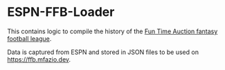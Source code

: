 # ESPN-FFB-Loader

This contains logic to compile the history of
the [Fun Time Auction fantasy football league](https://fantasy.espn.com/football/league?leagueId=358793).

Data is captured from ESPN and stored in JSON files to be used on https://ffb.mfazio.dev.
